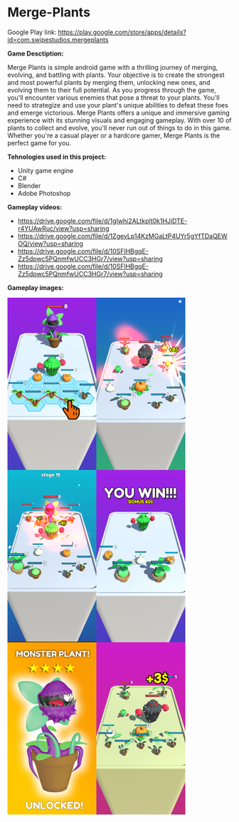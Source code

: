 # Merge-Plants

Google Play link: https://play.google.com/store/apps/details?id=com.swipestudios.mergeplants

<b>Game Desctiption:</b>

Merge Plants is simple android game with  a thrilling journey of merging, evolving, and battling with plants. Your objective is to create the strongest and most powerful plants by merging them, unlocking new ones, and evolving them to their full potential.
As you progress through the game, you'll encounter various enemies that pose a threat to your plants. You'll need to strategize and use your plant's unique abilities to defeat these foes and emerge victorious.
Merge Plants offers a unique and immersive gaming experience with its stunning visuals and engaging gameplay. With over 10 of plants to collect and evolve, you'll never run out of things to do in this game. Whether you're a casual player or a hardcore gamer, Merge Plants is the perfect game for you.

<b>Tehnologies used in this project:</b>

 - Unity game engine
 - C#
 - Blender
 - Adobe Photoshop

<b>Gameplay videos:</b>
  - https://drive.google.com/file/d/1gIwhi2ALtkplt0k1HJiDTE-r4YUAwRuc/view?usp=sharing
  - https://drive.google.com/file/d/1ZgevLp14KzMGaLtP4UYr5gYfTDaQEWOQ/view?usp=sharing
  - https://drive.google.com/file/d/10SFlHBgqE-Zz5dpwc5PQnmfwUCC3HGr7/view?usp=sharing
  - https://drive.google.com/file/d/10SFlHBgqE-Zz5dpwc5PQnmfwUCC3HGr7/view?usp=sharing

<b>Gameplay images:</b>
  
<p align="center">
<img align="left" width="200" height="387" src="GameScreenshots/sc_01.png">
<img align="left" width="200" height="387" src="GameScreenshots/sc_02.png">
<img align="left" width="200" height="387" src="GameScreenshots/sc_04.png">
</p>

<p align="center">
<img align="left" width="200" height="387" src="GameScreenshots/sc_05.png">
<img align="left" width="200" height="387" src="GameScreenshots/sc_06.png">
<img align="left" width="200" height="387" src="GameScreenshots/sc_07.png">
</p>

